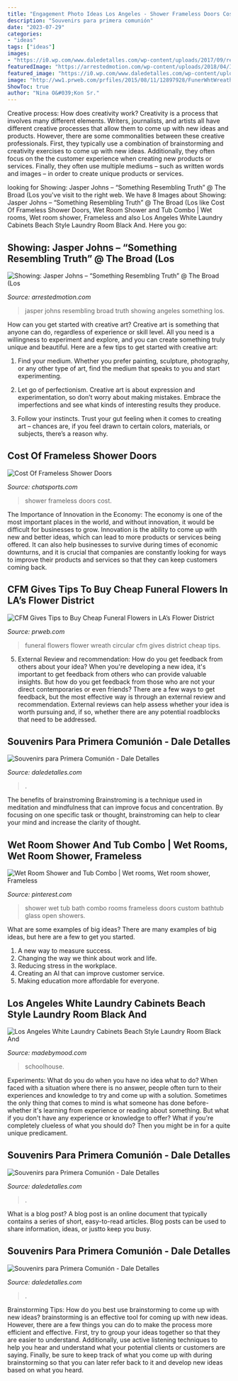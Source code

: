 ```yaml
---
title: "Engagement Photo Ideas Los Angeles - Shower Frameless Doors Cost"
description: "Souvenirs para primera comunión"
date: "2023-07-29"
categories:
- "ideas"
tags: ["ideas"]
images:
- "https://i0.wp.com/www.daledetalles.com/wp-content/uploads/2017/09/recuerdos-de-comunion8.jpg?resize=500%2C749"
featuredImage: "https://arrestedmotion.com/wp-content/uploads/2018/04/IMG_0587.jpg"
featured_image: "https://i0.wp.com/www.daledetalles.com/wp-content/uploads/2017/09/recuerdos-de-comunion8.jpg?resize=500%2C749"
image: "http://ww1.prweb.com/prfiles/2015/08/11/12897928/FunerWhtWreathlow20150806_125241_edited-2.jpg"
ShowToc: true
author: "Nina O&#039;Kon Sr."
---
```



Creative process: How does creativity work?
Creativity is a process that involves many different elements. Writers, journalists, and artists all have different creative processes that allow them to come up with new ideas and products. However, there are some commonalities between these creative professionals. First, they typically use a combination of brainstorming and creativity exercises to come up with new ideas. Additionally, they often focus on the the customer experience when creating new products or services. Finally, they often use multiple mediums – such as written words and images – in order to create unique products or services.

	

		
looking for Showing: Jasper Johns – “Something Resembling Truth” @ The Broad (Los you've visit to the right web. We have 8 Images about Showing: Jasper Johns – “Something Resembling Truth” @ The Broad (Los like Cost Of Frameless Shower Doors, Wet Room Shower and Tub Combo | Wet rooms, Wet room shower, Frameless and also Los Angeles White Laundry Cabinets Beach Style Laundry Room Black And. Here you go:
		
    
## Showing: Jasper Johns – “Something Resembling Truth” @ The Broad (Los

<img loading=lazy src="https://arrestedmotion.com/wp-content/uploads/2018/04/IMG_0587.jpg" onerror="this.onerror=null;this.src='https://tse4.mm.bing.net/th?id=OIP.APG2GpKNb4hvkSHfA9j7sgHaJ3&amp;pid=15.1';" alt="Showing: Jasper Johns – “Something Resembling Truth” @ The Broad (Los">

_Source: arrestedmotion.com_

>jasper johns resembling broad truth showing angeles something los. 

	

How can you get started with creative art?
Creative art is something that anyone can do, regardless of experience or skill level. All you need is a willingness to experiment and explore, and you can create something truly unique and beautiful. Here are a few tips to get started with creative art:
1. Find your medium. Whether you prefer painting, sculpture, photography, or any other type of art, find the medium that speaks to you and start experimenting.

2. Let go of perfectionism. Creative art is about expression and experimentation, so don’t worry about making mistakes. Embrace the imperfections and see what kinds of interesting results they produce.

3. Follow your instincts. Trust your gut feeling when it comes to creating art – chances are, if you feel drawn to certain colors, materials, or subjects, there’s a reason why.

    
## Cost Of Frameless Shower Doors

<img loading=lazy src="http://cdn.chatsports.com/thumbnails/4458-21884-original.jpeg" onerror="this.onerror=null;this.src='https://tse4.mm.bing.net/th?id=OIP.HXz3VlfMMG1DUbaaxqXjVQHaJ4&amp;pid=15.1';" alt="Cost Of Frameless Shower Doors">

_Source: chatsports.com_

>shower frameless doors cost. 

	

The Importance of Innovation in the Economy:
The economy is one of the most important places in the world, and without innovation, it would be difficult for businesses to grow. Innovation is the ability to come up with new and better ideas, which can lead to more products or services being offered. It can also help businesses to survive during times of economic downturns, and it is crucial that companies are constantly looking for ways to improve their products and services so that they can keep customers coming back.

    
## CFM Gives Tips To Buy Cheap Funeral Flowers In LA’s Flower District

<img loading=lazy src="http://ww1.prweb.com/prfiles/2015/08/11/12897928/FunerWhtWreathlow20150806_125241_edited-2.jpg" onerror="this.onerror=null;this.src='https://tse2.mm.bing.net/th?id=OIP.dppYoxpm6aHlPohDKERPOgHaNK&amp;pid=15.1';" alt="CFM Gives Tips to Buy Cheap Funeral Flowers in LA’s Flower District">

_Source: prweb.com_

>funeral flowers flower wreath circular cfm gives district cheap tips. 

	

5. External Review and recommendation: How do you get feedback from others about your idea?
When you're developing a new idea, it's important to get feedback from others who can provide valuable insights. But how do you get feedback from those who are not your direct contemporaries or even friends? There are a few ways to get feedback, but the most effective way is through an external review and recommendation. External reviews can help assess whether your idea is worth pursuing and, if so, whether there are any potential roadblocks that need to be addressed.

    
## Souvenirs Para Primera Comunión - Dale Detalles

<img loading=lazy src="https://i2.wp.com/www.daledetalles.com/wp-content/uploads/2017/09/recuerdos-de-comunion1.jpg?resize=501%2C727" onerror="this.onerror=null;this.src='https://tse1.mm.bing.net/th?id=OIP.3Jlip7-sQBBjAwYh1pVamQHaKv&amp;pid=15.1';" alt="Souvenirs para Primera Comunión - Dale Detalles">

_Source: daledetalles.com_

>. 

	

The benefits of brainstroming
Brainstroming is a technique used in meditation and mindfulness that can improve focus and concentration. By focusing on one specific task or thought, brainstroming can help to clear your mind and increase the clarity of thought.

    
## Wet Room Shower And Tub Combo | Wet Rooms, Wet Room Shower, Frameless

<img loading=lazy src="https://i.pinimg.com/736x/e1/37/ee/e137ee1f5ea3a8d0b9011097185a0de2.jpg" onerror="this.onerror=null;this.src='https://tse3.mm.bing.net/th?id=OIP._jqkcILsHNf_92ESrKMmywHaJ3&amp;pid=15.1';" alt="Wet Room Shower and Tub Combo | Wet rooms, Wet room shower, Frameless">

_Source: pinterest.com_

>shower wet tub bath combo rooms frameless doors custom bathtub glass open showers. 

	

What are some examples of big ideas?
There are many examples of big ideas, but here are a few to get you started. 
1. A new way to measure success. 
2. Changing the way we think about work and life. 
3. Reducing stress in the workplace. 
4. Creating an AI that can improve customer service. 
5. Making education more affordable for everyone.

    
## Los Angeles White Laundry Cabinets Beach Style Laundry Room Black And

<img loading=lazy src="https://madebymood.com/wp-content/uploads/2019/04/White-Roman-Shade-And-Bridge-Faucet-Black-And-White-Faucet-Bridge-Floating-Wood-Shelves-Glass-Schoolhouse-Lights-PATTERNED-FLOOR-TILE-Roman-Shade-600x900.jpg" onerror="this.onerror=null;this.src='https://tse4.mm.bing.net/th?id=OIP.GJGPfBZh_le_WufEwoL1DAHaLH&amp;pid=15.1';" alt="Los Angeles White Laundry Cabinets Beach Style Laundry Room Black And">

_Source: madebymood.com_

>schoolhouse. 

	

Experiments: What do you do when you have no idea what to do?
When faced with a situation where there is no answer, people often turn to their experiences and knowledge to try and come up with a solution. Sometimes the only thing that comes to mind is what someone has done before- whether it's learning from experience or reading about something. But what if you don't have any experience or knowledge to offer? What if you're completely clueless of what you should do? Then you might be in for a quite unique predicament.

    
## Souvenirs Para Primera Comunión - Dale Detalles

<img loading=lazy src="https://i1.wp.com/www.daledetalles.com/wp-content/uploads/2017/09/recuerdos-de-comunion3.jpg?resize=500%2C667" onerror="this.onerror=null;this.src='https://tse4.mm.bing.net/th?id=OIP.YohZr_OGRzCP6TQunkPIKAHaJ4&amp;pid=15.1';" alt="Souvenirs para Primera Comunión - Dale Detalles">

_Source: daledetalles.com_

>. 

	

What is a blog post?
A blog post is an online document that typically contains a series of short, easy-to-read articles. Blog posts can be used to share information, ideas, or justto keep you busy.

    
## Souvenirs Para Primera Comunión - Dale Detalles

<img loading=lazy src="https://i0.wp.com/www.daledetalles.com/wp-content/uploads/2017/09/recuerdos-de-comunion8.jpg?resize=500%2C749" onerror="this.onerror=null;this.src='https://tse4.mm.bing.net/th?id=OIP.TO1nkBQhjfPUAn4EX95iKQHaLG&amp;pid=15.1';" alt="Souvenirs para Primera Comunión - Dale Detalles">

_Source: daledetalles.com_

>. 

	

Brainstorming Tips: How do you best use brainstorming to come up with new ideas?
brainstorming is an effective tool for coming up with new ideas. However, there are a few things you can do to make the process more efficient and effective. First, try to group your ideas together so that they are easier to understand. Additionally, use active listening techniques to help you hear and understand what your potential clients or customers are saying. Finally, be sure to keep track of what you come up with during brainstorming so that you can later refer back to it and develop new ideas based on what you heard.

